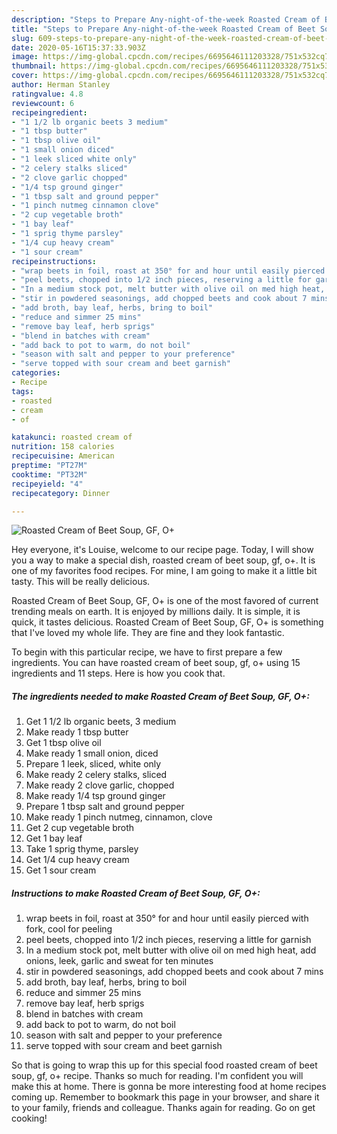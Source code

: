 ```yaml
---
description: "Steps to Prepare Any-night-of-the-week Roasted Cream of Beet Soup, GF, O+"
title: "Steps to Prepare Any-night-of-the-week Roasted Cream of Beet Soup, GF, O+"
slug: 609-steps-to-prepare-any-night-of-the-week-roasted-cream-of-beet-soup-gf-o
date: 2020-05-16T15:37:33.903Z
image: https://img-global.cpcdn.com/recipes/6695646111203328/751x532cq70/roasted-cream-of-beet-soup-gf-o-recipe-main-photo.jpg
thumbnail: https://img-global.cpcdn.com/recipes/6695646111203328/751x532cq70/roasted-cream-of-beet-soup-gf-o-recipe-main-photo.jpg
cover: https://img-global.cpcdn.com/recipes/6695646111203328/751x532cq70/roasted-cream-of-beet-soup-gf-o-recipe-main-photo.jpg
author: Herman Stanley
ratingvalue: 4.8
reviewcount: 6
recipeingredient:
- "1 1/2 lb organic beets 3 medium"
- "1 tbsp butter"
- "1 tbsp olive oil"
- "1 small onion diced"
- "1 leek sliced white only"
- "2 celery stalks sliced"
- "2 clove garlic chopped"
- "1/4 tsp ground ginger"
- "1 tbsp salt and ground pepper"
- "1 pinch nutmeg cinnamon clove"
- "2 cup vegetable broth"
- "1 bay leaf"
- "1 sprig thyme parsley"
- "1/4 cup heavy cream"
- "1 sour cream"
recipeinstructions:
- "wrap beets in foil, roast at 350° for and hour until easily pierced with fork, cool for peeling"
- "peel beets, chopped into 1/2 inch pieces, reserving a little for garnish"
- "In a medium stock pot, melt butter with olive oil on med high heat, add onions, leek, garlic and sweat for ten minutes"
- "stir in powdered seasonings, add chopped beets and cook about 7 mins"
- "add broth, bay leaf, herbs, bring to boil"
- "reduce and simmer 25 mins"
- "remove bay leaf, herb sprigs"
- "blend in batches with cream"
- "add back to pot to warm, do not boil"
- "season with salt and pepper to your preference"
- "serve topped with sour cream and beet garnish"
categories:
- Recipe
tags:
- roasted
- cream
- of

katakunci: roasted cream of 
nutrition: 158 calories
recipecuisine: American
preptime: "PT27M"
cooktime: "PT32M"
recipeyield: "4"
recipecategory: Dinner

---
```



![Roasted Cream of Beet Soup, GF, O+](https://img-global.cpcdn.com/recipes/6695646111203328/751x532cq70/roasted-cream-of-beet-soup-gf-o-recipe-main-photo.jpg)

Hey everyone, it's Louise, welcome to our recipe page. Today, I will show you a way to make a special dish, roasted cream of beet soup, gf, o+. It is one of my favorites food recipes. For mine, I am going to make it a little bit tasty. This will be really delicious.



Roasted Cream of Beet Soup, GF, O+ is one of the most favored of current trending meals on earth. It is enjoyed by millions daily. It is simple, it is quick, it tastes delicious. Roasted Cream of Beet Soup, GF, O+ is something that I've loved my whole life. They are fine and they look fantastic.


To begin with this particular recipe, we have to first prepare a few ingredients. You can have roasted cream of beet soup, gf, o+ using 15 ingredients and 11 steps. Here is how you cook that.

<!--inarticleads1-->

##### The ingredients needed to make Roasted Cream of Beet Soup, GF, O+:

1. Get 1 1/2 lb organic beets, 3 medium
1. Make ready 1 tbsp butter
1. Get 1 tbsp olive oil
1. Make ready 1 small onion, diced
1. Prepare 1 leek, sliced, white only
1. Make ready 2 celery stalks, sliced
1. Make ready 2 clove garlic, chopped
1. Make ready 1/4 tsp ground ginger
1. Prepare 1 tbsp salt and ground pepper
1. Make ready 1 pinch nutmeg, cinnamon, clove
1. Get 2 cup vegetable broth
1. Get 1 bay leaf
1. Take 1 sprig thyme, parsley
1. Get 1/4 cup heavy cream
1. Get 1 sour cream




<!--inarticleads2-->

##### Instructions to make Roasted Cream of Beet Soup, GF, O+:

1. wrap beets in foil, roast at 350° for and hour until easily pierced with fork, cool for peeling
1. peel beets, chopped into 1/2 inch pieces, reserving a little for garnish
1. In a medium stock pot, melt butter with olive oil on med high heat, add onions, leek, garlic and sweat for ten minutes
1. stir in powdered seasonings, add chopped beets and cook about 7 mins
1. add broth, bay leaf, herbs, bring to boil
1. reduce and simmer 25 mins
1. remove bay leaf, herb sprigs
1. blend in batches with cream
1. add back to pot to warm, do not boil
1. season with salt and pepper to your preference
1. serve topped with sour cream and beet garnish




So that is going to wrap this up for this special food roasted cream of beet soup, gf, o+ recipe. Thanks so much for reading. I'm confident you will make this at home. There is gonna be more interesting food at home recipes coming up. Remember to bookmark this page in your browser, and share it to your family, friends and colleague. Thanks again for reading. Go on get cooking!
